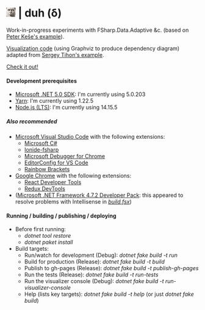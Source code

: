 # ![duh](https://raw.githubusercontent.com/aornota/duh/master/src/ui/public/duh-24x24.png) | duh (δ)

Work-in-progress experiments with FSharp.Data.Adaptive &c. (based on [Peter Keše's example](https://github.com/pkese/Fable.React.Adaptive.Counter)).

[Visualization code](https://github.com/aornota/duh/blob/master/src/visualizer-console/visualizer.fs) (using Graphviz to produce dependency diagram) adapted from [Sergey Tihon's example](https://gist.github.com/sergey-tihon/46824acffb8c288fc5fe).

[Check it out!](https://aornota.github.io/duh/)

#### Development prerequisites

- [Microsoft .NET 5.0 SDK](https://dotnet.microsoft.com/download/dotnet/5.0): I'm currently using 5.0.203
- [Yarn](https://yarnpkg.com/lang/en/docs/install/): I'm currently using 1.22.5
- [Node.js (LTS)](https://nodejs.org/en/download/): I'm currently using 14.15.5

##### Also recommended

- [Microsoft Visual Studio Code](https://code.visualstudio.com/download/) with the following extensions:
    - [Microsoft C#](https://marketplace.visualstudio.com/items?itemName=ms-vscode.csharp)
    - [Ionide-fsharp](https://marketplace.visualstudio.com/items?itemName=ionide.ionide-fsharp)
    - [Microsoft Debugger for Chrome](https://marketplace.visualstudio.com/items?itemName=msjsdiag.debugger-for-chrome)
    - [EditorConfig for VS Code](https://marketplace.visualstudio.com/items?itemName=editorconfig.editorconfig)
    - [Rainbow Brackets](https://marketplace.visualstudio.com/items?itemName=2gua.rainbow-brackets)
- [Google Chrome](https://www.google.com/chrome/) with the following extensions:
    - [React Developer Tools](https://chrome.google.com/webstore/detail/react-developer-tools/fmkadmapgofadopljbjfkapdkoienihi/)
    - [Redux DevTools](https://chrome.google.com/webstore/detail/redux-devtools/lmhkpmbekcpmknklioeibfkpmmfibljd/)
- ([Microsoft .NET Framework 4.7.2 Developer Pack](https://dotnet.microsoft.com/download/dotnet-framework/net472/): this appeared to resolve problems with Intellisense in
_[build.fsx](https://github.com/aornota/gibet/blob/master/build.fsx)_)

#### Running / building / publishing / deploying

- Before first running:
    - _dotnet tool restore_
    - _dotnet paket install_
- Build targets:
    - Run/watch for development (Debug): _dotnet fake build -t run_
    - Build for production (Release): _dotnet fake build -t build_
    - Publish to gh-pages (Release): _dotnet fake build -t publish-gh-pages_
    - Run the tests (Release): _dotnet fake build -t run-tests_
    - Run the visualizer console (Debug): _dotnet fake build -t run-visualizer-console_
    - Help (lists key targets): _dotnet fake build -t help_ (or just _dotnet fake build_)
